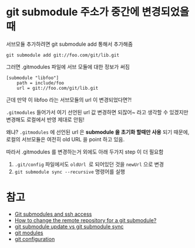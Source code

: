 # git submodule 주소가 중간에 변경되었을때

서브모듈 추가하려면 git submodule add 통해서 추가해줌

```
git submodule add git://foo.com/git/lib.git
```

그러면 .gitmodules 파일에 서브 모듈에 대한 정보가 써짐

```
[submodule "libfoo"]
	path = include/foo
	url = git://foo.com/git/lib.git
```

근데 만약 이 libfoo 라는 서브모듈의 url 이 변경되었다면?!

`.gitmodules` 들어가서 여기 선언된 url 값 변경하면 되잖어~ 라고 생각할 수 있겠지만 변경해도 로컬에서 반영 제대로 안됨!

왜냐?  `.gitmodules` 에 선언된 url 은 **submodule 을 초기화 할때만 사용** 되기 때문에, 로컬의 서브모듈은 여전히 old URL 을 point 하고 있음. 

따라서 .gitmodules 를 변경하는거 외에도 아래 두가지 step 이 더 필요함

1. `.git/config` 파일에서도 `oldUrl `로 되어있던 것을 `newUrl` 으로 변경
2. `git submodule sync --recursive` 명령어를 실행

# 참고
- [Git submodules and ssh access](https://stackoverflow.com/questions/6031494/git-submodules-and-ssh-access)
- [How to change the remote repository for a git submodule?](https://stackoverflow.com/questions/913701/how-to-change-the-remote-repository-for-a-git-submodule)
- [git submodule update vs git submodule sync](https://stackoverflow.com/questions/45678862/git-submodule-update-vs-git-submodule-sync)
- [git modules](https://git-scm.com/docs/gitmodules)
- [git configuration](https://git-scm.com/docs/git-config/2.6.7#:~:text=The%20Git%20configuration%20file%20contains,git%2Fconfig%20file.)

